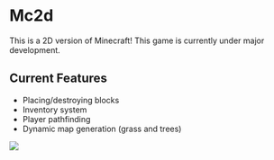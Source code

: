 # Mc2d

This is a 2D version of Minecraft! This game is currently under major development.

## Current Features
- Placing/destroying blocks
- Inventory system
- Player pathfinding
- Dynamic map generation (grass and trees)

<img src="https://i.imgur.com/yqkgIOW.png">
